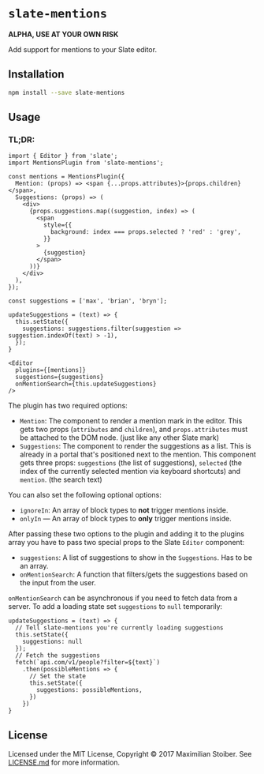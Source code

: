 # `slate-mentions`

**ALPHA, USE AT YOUR OWN RISK**

Add support for mentions to your Slate editor.

## Installation

```sh
npm install --save slate-mentions
```

## Usage

### TL;DR:

```JS
import { Editor } from 'slate';
import MentionsPlugin from 'slate-mentions';

const mentions = MentionsPlugin({
  Mention: (props) => <span {...props.attributes}>{props.children}</span>,
  Suggestions: (props) => (
    <div>
      {props.suggestions.map((suggestion, index) => (
        <span
          style={{
            background: index === props.selected ? 'red' : 'grey',
          }}
        >
          {suggestion}
        </span>
      ))}
    </div>
  ),
});

const suggestions = ['max', 'brian', 'bryn'];

updateSuggestions = (text) => {
  this.setState({
    suggestions: suggestions.filter(suggestion => suggestion.indexOf(text) > -1),
  });
}

<Editor
  plugins={[mentions]}
  suggestions={suggestions}
  onMentionSearch={this.updateSuggestions}
/>
```

The plugin has two required options:

- `Mention`: The component to render a mention mark in the editor. This gets two props (`attributes` and `children`), and `props.attributes` must be attached to the DOM node. (just like any other Slate mark)
- `Suggestions`: The component to render the suggestions as a list. This is already in a portal that's positioned next to the mention. This component gets three props: `suggestions` (the list of suggestions), `selected` (the index of the currently selected mention via keyboard shortcuts) and `mention`. (the search text)

You can also set the following optional options:
- `ignoreIn`: An array of block types to **not** trigger mentions inside.
- `onlyIn` — An array of block types to **only** trigger mentions inside.


After passing these two options to the plugin and adding it to the plugins array you have to pass two special props to the Slate `Editor` component:

- `suggestions`: A list of suggestions to show in the `Suggestions`. Has to be an array.
- `onMentionSearch`: A function that filters/gets the suggestions based on the input from the user.

`onMentionSearch` can be asynchronous if you need to fetch data from a server. To add a loading state set `suggestions` to `null` temporarily:

```JS
updateSuggestions = (text) => {
  // Tell slate-mentions you're currently loading suggestions
  this.setState({
    suggestions: null
  });
  // Fetch the suggestions
  fetch(`api.com/v1/people?filter=${text}`)
    .then(possibleMentions => {
      // Set the state
      this.setState({
        suggestions: possibleMentions,
      })
    })
}
```

## License

Licensed under the MIT License, Copyright ©️ 2017 Maximilian Stoiber. See [LICENSE.md](LICENSE.md) for more information.
